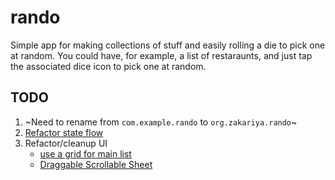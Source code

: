 # rando

Simple app for making collections of stuff and easily rolling a die to pick one at random. You could have, for example, a list of restaraunts, and just tap the associated dice icon to pick one at random.

## TODO

1) ~Need to rename from `com.example.rando` to `org.zakariya.rando`~
2) [Refactor state flow](https://flutter.dev/docs/development/data-and-backend/state-mgmt/simple)
3) Refactor/cleanup UI
    - [use a grid for main list](https://flutter.dev/docs/cookbook/lists/grid-lists)
    - [Draggable Scrollable Sheet](https://medium.com/flutter-community/useful-flutter-widget-draggablescrollablesheet-know-it-all-e5cc6c48528e)